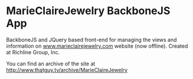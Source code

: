 # MarieClaireJewelry BackboneJS App

BackboneJS and JQuery based front-end for managing the views and information on www.marieclairejewelry.com website (now offline). Created at Richline Group, Inc.

You can find an archive of the site at http://www.thatguy.tv/archive/MarieClaireJewelry
